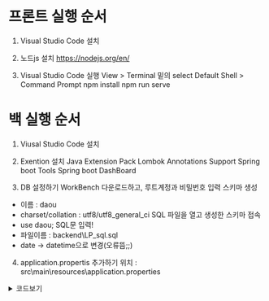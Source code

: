 # 프론트 실행 순서
1) Visual Studio Code 설치

2) 노드js 설치
https://nodejs.org/en/

3) Visual Studio Code 실행
 View > Terminal
 밑의 select Default Shell > Command Prompt
 npm install
 npm run serve
 
 
# 백 실행 순서

1) Viusal Studio Code 설치

2) Exention 설치
Java Extension Pack
Lombok Annotations Support
Spring boot Tools
Spring boot DashBoard

3) DB 설정하기
WorkBench 다운로드하고, 루트계정과 비밀번호 입력
스키마 생성
 - 이름 : daou
 - charset/collation : utf8/utf8_general_ci
SQL 파일을 열고 생성한 스키마 접속
 - use daou;
SQL문 입력!
  - 파일이름 : backend\LP_sql.sql
  - date -> datetime으로 변경(오류뜸;;)

4) application.propertis 추가하기
위치 : src\main\resources\application.properties
<details>
 <summary> 코드보기 </summary>
 
```sh
spring.datasource.driverClassName=com.mysql.cj.jdbc.Driver
spring.datasource.url=jdbc:mysql://localhost/[    ]?serverTimezone=UTC
spring.datasource.username=root
spring.datasource.password=[    ]

# Mail SMTP
spring.mail.host=smtp.gmail.com
spring.mail.port=587
spring.mail.username=[   ]
spring.mail.password=[   ]
spring.mail.properties.mail.smtp.starttls.enable=true
spring.mail.properties.mail.smtp.auth=true


spring.jpa.properties.hibernate.show_sql=true
# spring.jpa.generate-ddl=true
# spring.jpa.properties.hibernate.ddl-auto=create
## Multipart properties
# Enable multipart uploads
spring.servlet.multipart.enabled=true

# Max file size.
spring.servlet.multipart.max-file-size=200MB

# Max Request Size
spring.servlet.multipart.max-request-size=215MB

## File Storage Properties
# All files uploaded through the REST API will be stored in this directory
 
## 프로젝트내의 폴더에 업로드 파일을 설정하고 싶으면 16번째 줄처럼 
## 본인 PC의 특정 dir에 업로드 하고 싶으면 17번쨰 줄처럼 설정한다. 
#file.upload-dir=./uploads 
# file.upload-dir=/Users/multicampus/Documents/UPLOAD_FILES/Prolog
file.upload-dir=/home/ubuntu/Documents/UPLOAD_FILES/Prolog
server.servlet.context-path=/api

# Max Request Size
spring.servlet.multipart.max-request-size=215MB

## File Storage Properties
# All files uploaded through the REST API will be stored in this directory

## 프로젝트내의 폴더에 업로드 파일을 설정하고 싶으면 16번째 줄처럼 
## 본인 PC의 특정 dir에 업로드 하고 싶으면 17번쨰 줄처럼 설정한다. 
#file.upload-dir=./uploads 
# file.upload-dir=/Users/multicampus/Documents/UPLOAD_FILES/Prolog
file.upload-dir=/home/ubuntu/Documents/UPLOAD_FILES/Prolog


server.servlet.context-path=/api

```
</details>
